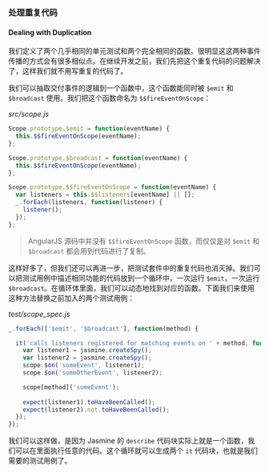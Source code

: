 ### 处理重复代码
#### Dealing with Duplication

我们定义了两个几乎相同的单元测试和两个完全相同的函数。很明显这这两种事件传播的方式会有很多相似点。在继续开发之前，我们先把这个重复代码的问题解决了，这样我们就不用写重复的代码了。

我们可以抽取交付事件的逻辑到一个函数中，这个函数能同时被 `$emit` 和 `$broadcast` 使用。我们把这个函数命名为 `$$fireEventOnScope`：

_src/scope.js_

```js
Scope.prototype.$emit = function(eventName) {
  this.$$fireEventOnScope(eventName);
};

Scope.prototype.$broadcast = function(eventName) {
  this.$$fireEventOnScope(eventName);
};

Scope.prototype.$$fireEventOnScope = function(eventName) {
  var listeners = this.$$listeners[eventName] || [];
  _.forEach(listeners, function(listener) {
    listener();
  });
};
```

> AngularJS 源码中并没有 `$$fireEventOnScope` 函数，而仅仅是对 `$emit` 和 `$broadcast` 都会用到代码进行了复制。

这样好多了，但我们还可以再进一步，把测试套件中的重复代码也消灭掉。我们可以把测试用例中描述相同功能的代码放到一个循环中，一次运行 `$emit`，一次运行 `$broadcast`。在循环体里面，我们可以动态地找到对应的函数。下面我们来使用这种方法替换之前加入的两个测试用例：

_test/scope_spec.js_

```js
_.forEach(['$emit', '$broadcast'], function(method) {

  it('calls listeners registered for matching events on ' + method, function() {
    var listener1 = jasmine.createSpy();
    var listener2 = jasmine.createSpy();
    scope.$on('someEvent', listener1);
    scope.$on('someOtherEvent', listener2);

    scope[method]('someEvent');
    
    expect(listener1).toHaveBeenCalled();
    expect(listener2).not.toHaveBeenCalled();
  });
});
```

我们可以这样做，是因为 Jasmine 的 `describe` 代码块实际上就是一个函数，我们可以在里面执行任意的代码。这个循环就可以生成两个 `it` 代码块，也就是我们需要的测试用例了。